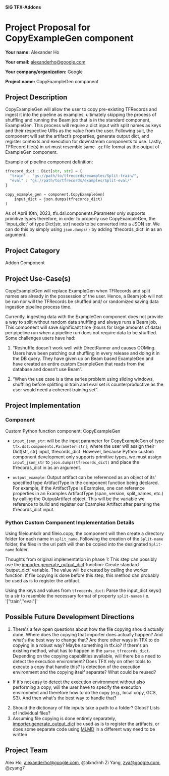 #### SIG TFX-Addons
# Project Proposal for CopyExampleGen component

**Your name:** Alexander Ho

**Your email:** alexanderho@google.com

**Your company/organization:** Google

**Project name:** CopyExampleGen component

## Project Description
CopyExampleGen will allow the user to copy pre-existing TFRecords and ingest it into the pipeline as examples, ultimately skipping the process of shuffling and running the Beam job that is in the standard component, ExampleGen. This process will require a dict input with split names as keys and their respective URIs as the value from the user. Following suit, the component will set the artifact’s properties, generate output dict, and register contexts and execution for downstream components to use. Lastly, TFRecord file(s) in uri must resemble same `.gz` file format as the output of ExampleGen component.

Example of pipeline component definition:
```python
tfrecord_dict : Dict[str, str] = {
  "train" : "gs://path/to/tfrecords/examples/Split-train/",
  "eval" : "gs://path/to/tfrecords/examples/Split-eval/"
}

copy_example_gen = component.CopyExampleGen(
    input_dict = json.dumps(tfrecords_dict)
)
```

As of April 10th, 2023, tfx.dsl.components.Parameter only supports primitive types therefore, in order to properly use CopyExampleGen, the 'input_dict' of type Dict[str, str] needs to be converted into a JSON str. We can do this by simply using `json.dumps()` by adding 'tfrecords_dict' in as an argument.


## Project Category
Addon Component

## Project Use-Case(s)
CopyExampleGen will replace ExampleGen when TFRecords and split names are already in the possession of the user. Hence, a Beam job will not be run nor will the TFRecords be shuffled and/ or randomized saving data ingestion pipeline process time.

Currently, ingesting data with the ExampleGen component does not provide a way to split without random data shuffling and always runs a Beam job. This component will save significant time (hours for large amounts of data) per pipeline run when a pipeline run does not require data to be shuffled. Some challenges users have had:

  1. “Reshuffle doesn't work well with DirectRunner and causes OOMing. Users have been patching out shuffling in every release and doing it in the DB query. They have given up on Beam based ExampleGen and have created an entire custom ExampleGen that reads from the database and doesn’t use Beam”.

  2. “When the use case is a time series problem using sliding windows, shuffling before splitting in train and eval set is counterproductive as the user would need a coherent training set”.


## Project Implementation
### Component

Custom Python function component: CopyExampleGen

 - `input_json_str`: will be the input parameter for CopyExampleGen of type `tfx.dsl.components.Parameter[str]`, where the user will assign their Dict[str, str] input, tfrecords_dict. However, because Python custom component development only supports primitive types, we must assign `input_json_str` to `json.dumps(tfrecords_dict)` and place the tfrecords_dict in as an argument.

 - `output_example`: Output artifact can be referenced as an object of its' specified type ArtifactType in the component function being declared. For example, if the ArtifactType is Examples, one can reference properties in an Examples ArtifactType (span, version, split_names, etc.) by calling the OutputArtifact object. This will be the variable we reference to build and register our Examples Artifact after pasrsing the tfrecords_dict input.


### Python Custom Component Implementation Details

  Using fileio.mkdir and fileio.copy, the component will then create a directory folder for each name in `split_name`. Following the creation of the `Split-name` folder, the files in the uri path will then be copied into the designated `Split-name` folder.

  Thoughts from original implementation in phase 1:
  This step can possibly use the [importer.generate_output_dict](https://github.com/tensorflow/tfx/blob/f8ce19339568ae58519d4eecfdd73078f80f84a2/tfx/dsl/components/common/importer.py#L153) function:
  Create standard ‘output_dict’ variable. The value will be created by calling the worker function. If file copying is done before this step, this method can probably be used as is to register the artifact.

  Using the keys and values from `tfrecords_dict`:
  Parse the input_dict.keys() to a str to resemble the necessary format of property `split-names` i.e. '["train","eval"]'

## Possible Future Development Directions
  1. There's a few open questions about how the file copying should actually done. Where does the copying that importer does actually happen? And what's the best way to change that? Are there other ways in TFX to do copying in a robust way? Maybe something in tfx.io? If there's an existing method, what has to happen in the `parse_tfrecords_dict`. Depending on the copying capabilities available, will there be a need to detect the execution environment? Does TFX rely on other tools to execute a copy that handle this? Is detection of the execution environment and the copying itself separate? What could be reused?

  - If it's not easy to detect the execution environment without also performing a copy, will the user have to specify the execution environment and therefore how to do the copy (e.g., local copy, GCS, S3). And then what's the best way to handle that?

  2. Should the dictionary of file inputs take a path to a folder? Globs? Lists of individual files?
  3. Assuming file copying is done entirely separately, [importer.generate_output_dict](https://github.com/tensorflow/tfx/blob/f8ce19339568ae58519d4eecfdd73078f80f84a2/tfx/dsl/components/common/importer.py#L153) be used as is to register the artifacts, or does some separate code using [MLMD](https://www.tensorflow.org/tfx/guide/mlmd) in a different way need to be written


## Project Team
Alex Ho, alexanderho@google.com, @alxndrnh
Zi Yang, zya@google.com, @zyang7
